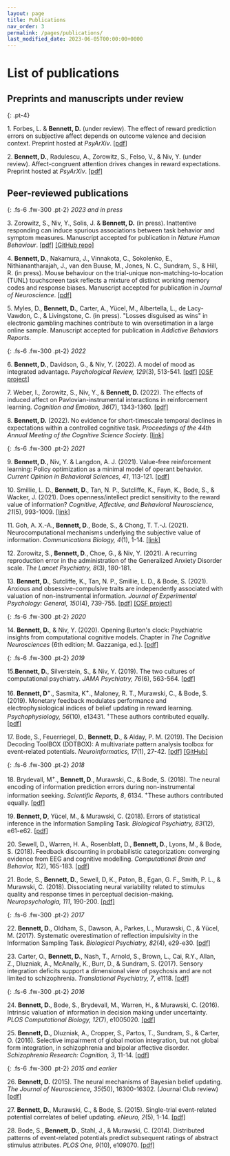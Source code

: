 ```yaml
---
layout: page
title: Publications
nav_order: 3
permalink: /pages/publications/
last_modified_date: 2023-06-05T00:00:00+0000
---
```


# List of publications

## Preprints and manuscripts under review

{: .pt-4}

1\. Forbes, L. & **Bennett, D.** (under review). The effect of reward prediction errors on subjective affect depends on outcome valence and decision context. Preprint hosted at _PsyArXiv_. [[pdf]](https://psyarxiv.com/v86bx)

2\. **Bennett, D.**, Radulescu, A., Zorowitz, S., Felso, V., & Niv, Y. (under review). Affect-congruent attention drives changes in reward expectations. Preprint hosted at _PsyArXiv_. [[pdf]](https://psyarxiv.com/vu2cw)

## Peer-reviewed publications

{: .fs-6 .fw-300 .pt-2}
_2023 and in press_

3\. Zorowitz, S., Niv, Y., Solis, J. & **Bennett, D.** (in press). Inattentive responding can induce spurious associations between task behavior and symptom measures. Manuscript accepted for publication in _Nature Human Behaviour_. [[pdf]](https://psyarxiv.com/rynhk/) [[GitHub repo]](https://github.com/nivlab/sciops)

4\. **Bennett, D.**, Nakamura, J., Vinnakota, C., Sokolenko, E., Nithianantharajah, J., van den Buuse, M., Jones, N. C., Sundram, S., & Hill, R. (in press). Mouse behaviour on the trial-unique non-matching-to-location (TUNL) touchscreen task reflects a mixture of distinct working memory codes and response biases. Manuscript accepted for publication in _Journal of Neuroscience_. [[pdf]](https://www.biorxiv.org/content/10.1101/2022.10.30.514444v1.full.pdf)

5\. Myles, D., **Bennett, D.**, Carter, A., Yücel, M., Albertella, L., de Lacy-Vawdon, C., & Livingstone, C. (in press). "Losses disguised as wins" in electronic gambling machines contribute to win oversetimation in a large online sample. Manuscript accepted for publication in _Addictive Behaviors Reports_.

{: .fs-6 .fw-300 .pt-2}
_2022_

6\. **Bennett, D.**, Davidson, G., & Niv, Y. (2022). A model of mood as integrated advantage. _Psychological Review, 129_(3), 513-541. [[pdf]](https://psyarxiv.com/dzsme/) [[OSF project]](https://osf.io/zm57r/)

7\. Weber, I., Zorowitz, S., Niv, Y., & **Bennett, D.** (2022). The effects of induced affect on Pavlovian-instrumental interactions in reinforcement learning. _Cognition and Emotion, 36_(7), 1343-1360. [[pdf]](https://psyarxiv.com/7fp8b/)

8\. **Bennett, D.** (2022). No evidence for short-timescale temporal declines in expectations within a controlled cognitive task. _Proceedings of the 44th Annual Meeting of the Cognitive Science Society_. [[link]](https://escholarship.org/uc/item/4p27t4cw)

{: .fs-6 .fw-300 .pt-2}
_2021_

9\. **Bennett, D.**, Niv, Y. & Langdon, A. J. (2021). Value-free reinforcement learning: Policy optimization as a minimal model of operant behavior. _Current Opinion in Behavioral Sciences, 41_, 113-121. [[pdf]](https://psyarxiv.com/ew58m/)

10\. Smillie, L. D., **Bennett, D**., Tan, N. P., Sutcliffe, K., Fayn, K., Bode, S., & Wacker, J. (2021). Does openness/intellect predict sensitivity to the reward value of information? _Cognitive, Affective, and Behavioral Neuroscience, 21_(5), 993-1009. [[link]](https://link.springer.com/article/10.3758/s13415-021-00900-1)

11\. Goh, A. X.-A., **Bennett, D**., Bode, S., & Chong, T. T.-J. (2021). Neurocomputational mechanisms underlying the subjective value of information. _Communications Biology, 4_(1), 1-14. [[link]](https://www.nature.com/articles/s42003-021-02850-3)

12\. Zorowitz, S., **Bennett, D**., Choe, G., & Niv, Y. (2021). A recurring reproduction error in the administration of the Generalized Anxiety Disorder scale. _The Lancet Psychiatry, 8_(3), 180-181.

13\. **Bennett, D.**, Sutcliffe, K., Tan, N. P., Smillie, L. D., & Bode, S. (2021). Anxious and obsessive-compulsive traits are independently associated with valuation of non-instrumental information. _Journal of Experimental Psychology: General, 150_(4), 739-755. [[pdf]](https://www.biorxiv.org/content/biorxiv/early/2020/05/04/768168.full.pdf) [[OSF project]](https://osf.io/eg74d/)

{: .fs-6 .fw-300 .pt-2}
_2020_

14\. **Bennett, D.**, & Niv, Y. (2020). Opening Burton's clock: Psychiatric insights from computational cognitive models. Chapter in *The Cognitive Neurosciences* (6th edition; M. Gazzaniga, ed.). [[pdf]](https://psyarxiv.com/y2vzu/)

{: .fs-6 .fw-300 .pt-2}
_2019_

15\.**Bennett, D.**, Silverstein, S., & Niv, Y. (2019). The two cultures of computational psychiatry. _JAMA Psychiatry, 76_(6), 563-564. [[pdf]](/assets/pdf/2019_jamapsychiatry.pdf)

16\. **Bennett, D**<sup>+</sup>., Sasmita, K<sup>+</sup>., Maloney, R. T., Murawski, C., & Bode, S. (2019). Monetary feedback modulates performance and electrophysiological indices of belief updating in reward learning. _Psychophysiology, 56_(10), e13431. <sup>+</sup>These authors contributed equally. [[pdf]](/assets/pdf/2019_psychophysiology.pdf)

17\. Bode, S., Feuerriegel, D., **Bennett, D**., & Alday, P. M. (2019). The Decision Decoding ToolBOX (DDTBOX): A multivariate pattern analysis toolbox for event-related potentials. _Neuroinformatics, 17_(1), 27-42. [[pdf]](/assets/pdf/2019_neuroinformatics.pdf) [[GitHub]](https://github.com/DDTBOX/DDTBOX)

{: .fs-6 .fw-300 .pt-2}
_2018_

18\. Brydevall, M<sup>+</sup>., **Bennett, D**., Murawski, C., & Bode, S. (2018). The neural encoding of information prediction errors during non-instrumental information seeking. _Scientific Reports, 8_, 6134. <sup>+</sup>These authors contributed equally. [[pdf]](https://www.nature.com/articles/s41598-018-24566-x.pdf)

19\. **Bennett, D**, Yücel, M., & Murawski, C. (2018). Errors of statistical inference in the Information Sampling Task. _Biological Psychiatry, 83_(12), e61-e62. [[pdf]](/assets/pdf/2018_jamapsychiatry_reply.pdf)

20\. Sewell, D., Warren, H. A., Rosenblatt, D., **Bennett, D.**, Lyons, M., & Bode, S. (2018). Feedback discounting in probabilistic categorization: converging evidence from EEG and cognitive modelling. _Computational Brain and Behavior, 1_(2), 165-183. [[pdf]](/assets/pdf/2018_cbb.pdf)

21\. Bode, S., **Bennett, D.**, Sewell, D, K., Paton, B., Egan, G. F., Smith, P. L., & Murawski, C. (2018). Dissociating neural variability related to stimulus quality and response times in perceptual decision-making. _Neuropsychologia, 111_, 190-200. [[pdf]](/assets/pdf/2018_neuropsychologia.pdf)

{: .fs-6 .fw-300 .pt-2}
_2017_

22\. **Bennett, D.**, Oldham, S., Dawson, A., Parkes, L., Murawski, C., & Yücel, M. (2017). Systematic overestimation of reflection impulsivity in the Information Sampling Task. _Biological Psychiatry, 82_(4), e29-e30. [[pdf]](/assets/pdf/2017_jamapsychiatry.pdf)

23\. Carter, O., **Bennett, D.**, Nash, T., Arnold, S., Brown, L., Cai, R.Y., Allan, Z., Dluzniak, A., McAnally, K., Burr, D., & Sundram, S. (2017). Sensory integration deficits support a dimensional view of psychosis and are not limited to schizophrenia. _Translational Psychiatry, 7_, e1118. [[pdf]](/assets/pdf/2017_translationalpsychiatry.pdf)

{: .fs-6 .fw-300 .pt-2}
_2016_

24\. **Bennett, D.**, Bode, S., Brydevall, M., Warren, H., & Murawski, C. (2016). Intrinsic valuation of information in decision making under uncertainty. _PLOS Computational Biology, 12_(7), e1005020. [[pdf]](/assets/pdf/2016_ploscb.pdf)

25\. **Bennett, D.**, Dluzniak, A., Cropper, S., Partos, T., Sundram, S., & Carter, O. (2016). Selective impairment of global motion integration, but not global form integration, in schizophrenia and bipolar affective disorder. _Schizophrenia Research: Cognition, 3_, 11-14. [[pdf]](/assets/pdf/2016_szrescog.pdf)

{: .fs-6 .fw-300 .pt-2}
_2015 and earlier_

26\. **Bennett, D.** (2015). The neural mechanisms of Bayesian belief updating. _The Journal of Neuroscience, 35_(50), 16300-16302. (Journal Club review) [[pdf]](/assets/pdf/2015_jneuro.pdf)

27\. **Bennett, D.**, Murawski, C., & Bode, S. (2015). Single-trial event-related potential correlates of belief updating. _eNeuro, 2_(5), 1-14. [[pdf]](/assets/pdf/2015_eneuro.pdf)

28\. Bode, S., **Bennett, D.**, Stahl, J., & Murawski, C. (2014). Distributed patterns of event-related potentials predict subsequent ratings of abstract stimulus attributes. _PLOS One, 9_(10), e109070. [[pdf]](/assets/pdf/2014_plosone.pdf)
